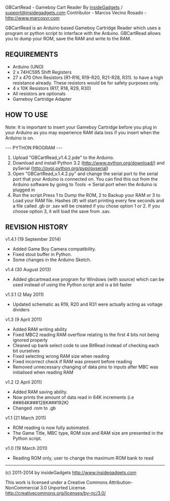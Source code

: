 GBCartRead - Gameboy Cart Reader
By [insideGadgets](http://www.insidegadgets.com) / support@insidegadgets.com
Contributor - Marcos Vecino Rosado - http://www.marcosvr.com

GBCartRead is an Arduino based Gameboy Cartridge Reader which uses a program or python script to interface with the Arduino. GBCartRead allows you to dump your ROM, save the RAM and write to the RAM.


REQUIREMENTS
--------------------
- Arduino (UNO)
- 2 x 74HC595 Shift Registers
- 27 x 470 Ohm Resistors (R1-R16, R19-R20, R21-R28, R31). 
  to have a high resistance already. These resistors would be for safety purposes only.
- 4 x 10K Resistors (R17, R18, R29, R30)
- All resistors are optionals
- Gameboy Cartridge Adapter


HOW TO USE
----------------
Note: It is important to insert your Gameboy Cartridge before you plug in your Arduino as you may experience RAM data loss if you insert when the Arduino is on.

--- PYTHON PROGRAM ---
1. Upload "GBCartRead_v1.4.2.pde" to the Arduino.
2. Download and install Python 3.2 (http://www.python.org/download/) and pySerial (http://pypi.python.org/pypi/pyserial)
3. Open "GBCartRead_v.1.4.2.py" and change the serial port to the serial port that your Arduino is connected on. You can find this out    from the Arduino software by going to Tools -> Serial port when the Arduino is plugged in
4. Run the script.Press 1 to Dump the ROM, 2 to Backup your RAM or 3 to Load your RAM file. Hashes (#) will start printing every few seconds and a file called <gametitle>.gb or .sav will be created if    you chose option 1 or 2. If you choose option 3, it will load the save from <gametitle>.sav.


REVISION HISTORY
-----------------------
v1.4.1 (19 September 2014)
- Added Game Boy Camera compatibility.
- Fixed stout buffer in Python.
- Some changes in the Arduino Sketch.

v1.4 (30 August 2013)
- Added gbcartread.exe program for Windows (with source) which can be used instead of using the Python script and is a bit faster

v1.3.1 (2 May 2011)
- Updated schematic as R19, R20 and R31 were actually acting as voltage dividers

v1.3 (9 April 2011)
- Added RAM writing ability
- Fixed MBC2 reading RAM overflow relating to the first 4 bits not being ignored properly
- Cleaned up bank select code to use BitRead instead of checking each bit ourselves
- Fixed selecting wrong RAM size when reading
- Fixed incorrect check if RAM was present before reading
- Removed unnecessary changing of data pins to inputs after MBC was initialised when reading RAM

v1.2 (2 April 2011)
- Added RAM saving ability.
- Now prints the amount of data read in 64K increments (i.e ###64K###128K###192K)
- Changed <gametitle>.rom to <gametitle>.gb

v1.1 (21 March 2011)
- ROM reading is now fully automated.
- The Game Title, MBC type, ROM size and RAM size are presented in the Python script.

v1.0 (19 March 2011)
- Reading ROM only, user to change the maximum ROM bank to read


----------------------------------------------------------------------------
(c) 2011-2014 by insideGadgets
http://www.insidegadgets.com

This work is licensed under a Creative Commons Attribution-NonCommercial 3.0 Unported License.
http://creativecommons.org/licenses/by-nc/3.0/
